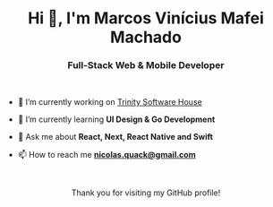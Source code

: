 <h1 align="center">Hi 👋, I'm Marcos Vinícius Mafei Machado</h1>
<h3 align="center">Full-Stack Web & Mobile Developer</h3>

<br/>

- 🔭 I’m currently working on [Trinity Software House](https://trinityoficial.com)

- 🌱 I’m currently learning **UI Design & Go Development**

- 💬 Ask me about **React, Next, React Native and Swift**

- 📫 How to reach me **nicolas.quack@gmail.com**

  <br/>

<p align="center">Thank you for visiting my GitHub profile!</p>
